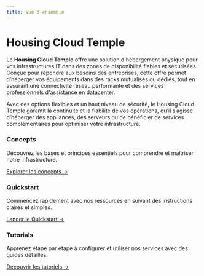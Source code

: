 ```yaml
---
title: Vue d'ensemble
---
```


# Housing Cloud Temple

Le **Housing Cloud Temple** offre une solution d'hébergement physique pour vos infrastructures IT dans des zones de disponibilité fiables et sécurisées. Conçue pour répondre aux besoins des entreprises, cette offre permet d’héberger vos équipements dans des racks mutualisés ou dédiés, tout en assurant une connectivité réseau performante et des services professionnels d'assistance en datacenter.

Avec des options flexibles et un haut niveau de sécurité, le Housing Cloud Temple garantit la continuité et la fiabilité de vos opérations, qu’il s’agisse d’héberger des appliances, des serveurs ou de bénéficier de services complémentaires pour optimiser votre infrastructure.


<div class="card-grid">
  <div class="card">
    <h3>Concepts</h3>
    <p>Découvrez les bases et principes essentiels pour comprendre et maîtriser notre infrastructure.</p>
    <a href="./concepts" class="card-link">Explorer les concepts &rarr;</a>
  </div>
  <div class="card">
    <h3>Quickstart</h3>
    <p>Commencez rapidement avec nos ressources en suivant des instructions claires et simples.</p>
    <a href="./quickstart" class="card-link">Lancer le Quickstart &rarr;</a>
  </div>
    <div class="card">
    <h3>Tutorials</h3>
    <p>Apprenez étape par étape à configurer et utiliser nos services avec des guides détaillés.</p>
    <a href="./tutorials" class="card-link">Découvrir les tutoriels &rarr;</a>
  </div>
</div>
